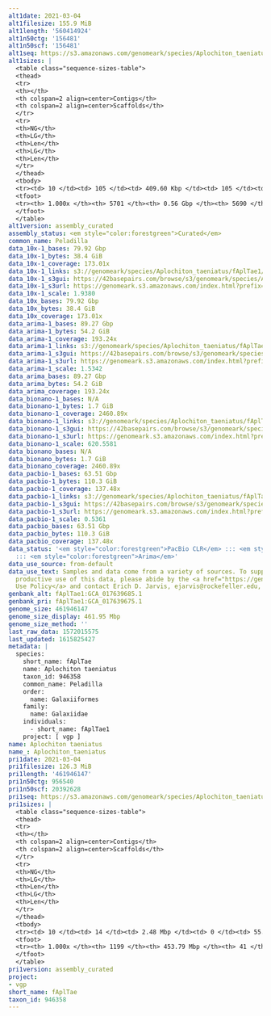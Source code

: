 ```yaml
---
alt1date: 2021-03-04
alt1filesize: 155.9 MiB
alt1length: '560414924'
alt1n50ctg: '156481'
alt1n50scf: '156481'
alt1seq: https://s3.amazonaws.com/genomeark/species/Aplochiton_taeniatus/fAplTae1/assembly_curated/fAplTae1.alt.cur.20210304.fasta.gz
alt1sizes: |
  <table class="sequence-sizes-table">
  <thead>
  <tr>
  <th></th>
  <th colspan=2 align=center>Contigs</th>
  <th colspan=2 align=center>Scaffolds</th>
  </tr>
  <tr>
  <th>NG</th>
  <th>LG</th>
  <th>Len</th>
  <th>LG</th>
  <th>Len</th>
  </tr>
  </thead>
  <tbody>
  <tr><td> 10 </td><td> 105 </td><td> 409.60 Kbp </td><td> 105 </td><td> 409.60 Kbp </td></tr><tr><td> 20 </td><td> 268 </td><td> 299.35 Kbp </td><td> 268 </td><td> 299.35 Kbp </td></tr><tr><td> 30 </td><td> 482 </td><td> 230.93 Kbp </td><td> 482 </td><td> 230.93 Kbp </td></tr><tr><td> 40 </td><td> 749 </td><td> 191.36 Kbp </td><td> 749 </td><td> 191.36 Kbp </td></tr><tr style="background-color:#cccccc;"><td> 50 </td><td> 1074 </td><td> 156.48 Kbp </td><td> 1074 </td><td> 156.48 Kbp </td></tr><tr><td> 60 </td><td> 1470 </td><td> 128.69 Kbp </td><td> 1470 </td><td> 128.69 Kbp </td></tr><tr><td> 70 </td><td> 1958 </td><td> 101.07 Kbp </td><td> 1958 </td><td> 101.07 Kbp </td></tr><tr><td> 80 </td><td> 2596 </td><td> 74.91 Kbp </td><td> 2596 </td><td> 74.91 Kbp </td></tr><tr><td> 90 </td><td> 3527 </td><td> 46.97 Kbp </td><td> 3527 </td><td> 46.99 Kbp </td></tr><tr><td> 100 </td><td> 5700 </td><td> 271  bp </td><td> 5689 </td><td> 271  bp </td></tr></tbody>
  <tfoot>
  <tr><th> 1.000x </th><th> 5701 </th><th> 0.56 Gbp </th><th> 5690 </th><th> 0.56 Gbp </th></tr>
  </tfoot>
  </table>
alt1version: assembly_curated
assembly_status: <em style="color:forestgreen">Curated</em>
common_name: Peladilla
data_10x-1_bases: 79.92 Gbp
data_10x-1_bytes: 38.4 GiB
data_10x-1_coverage: 173.01x
data_10x-1_links: s3://genomeark/species/Aplochiton_taeniatus/fAplTae1/genomic_data/10x/<br>
data_10x-1_s3gui: https://42basepairs.com/browse/s3/genomeark/species/Aplochiton_taeniatus/fAplTae1/genomic_data/10x/
data_10x-1_s3url: https://genomeark.s3.amazonaws.com/index.html?prefix=species/Aplochiton_taeniatus/fAplTae1/genomic_data/10x/
data_10x-1_scale: 1.9380
data_10x_bases: 79.92 Gbp
data_10x_bytes: 38.4 GiB
data_10x_coverage: 173.01x
data_arima-1_bases: 89.27 Gbp
data_arima-1_bytes: 54.2 GiB
data_arima-1_coverage: 193.24x
data_arima-1_links: s3://genomeark/species/Aplochiton_taeniatus/fAplTae1/genomic_data/arima/<br>
data_arima-1_s3gui: https://42basepairs.com/browse/s3/genomeark/species/Aplochiton_taeniatus/fAplTae1/genomic_data/arima/
data_arima-1_s3url: https://genomeark.s3.amazonaws.com/index.html?prefix=species/Aplochiton_taeniatus/fAplTae1/genomic_data/arima/
data_arima-1_scale: 1.5342
data_arima_bases: 89.27 Gbp
data_arima_bytes: 54.2 GiB
data_arima_coverage: 193.24x
data_bionano-1_bases: N/A
data_bionano-1_bytes: 1.7 GiB
data_bionano-1_coverage: 2460.89x
data_bionano-1_links: s3://genomeark/species/Aplochiton_taeniatus/fAplTae1/genomic_data/bionano/<br>
data_bionano-1_s3gui: https://42basepairs.com/browse/s3/genomeark/species/Aplochiton_taeniatus/fAplTae1/genomic_data/bionano/
data_bionano-1_s3url: https://genomeark.s3.amazonaws.com/index.html?prefix=species/Aplochiton_taeniatus/fAplTae1/genomic_data/bionano/
data_bionano-1_scale: 620.5581
data_bionano_bases: N/A
data_bionano_bytes: 1.7 GiB
data_bionano_coverage: 2460.89x
data_pacbio-1_bases: 63.51 Gbp
data_pacbio-1_bytes: 110.3 GiB
data_pacbio-1_coverage: 137.48x
data_pacbio-1_links: s3://genomeark/species/Aplochiton_taeniatus/fAplTae1/genomic_data/pacbio/<br>
data_pacbio-1_s3gui: https://42basepairs.com/browse/s3/genomeark/species/Aplochiton_taeniatus/fAplTae1/genomic_data/pacbio/
data_pacbio-1_s3url: https://genomeark.s3.amazonaws.com/index.html?prefix=species/Aplochiton_taeniatus/fAplTae1/genomic_data/pacbio/
data_pacbio-1_scale: 0.5361
data_pacbio_bases: 63.51 Gbp
data_pacbio_bytes: 110.3 GiB
data_pacbio_coverage: 137.48x
data_status: '<em style="color:forestgreen">PacBio CLR</em> ::: <em style="color:forestgreen">10x</em>
  ::: <em style="color:forestgreen">Arima</em>'
data_use_source: from-default
data_use_text: Samples and data come from a variety of sources. To support fair and
  productive use of this data, please abide by the <a href="https://genome10k.soe.ucsc.edu/data-use-policies/">Data
  Use Policy</a> and contact Erich D. Jarvis, ejarvis@rockefeller.edu, with any questions.
genbank_alt: fAplTae1:GCA_017639685.1
genbank_pri: fAplTae1:GCA_017639675.1
genome_size: 461946147
genome_size_display: 461.95 Mbp
genome_size_method: ''
last_raw_data: 1572015575
last_updated: 1615825427
metadata: |
  species:
    short_name: fAplTae
    name: Aplochiton taeniatus
    taxon_id: 946358
    common_name: Peladilla
    order:
      name: Galaxiiformes
    family:
      name: Galaxiidae
    individuals:
      - short_name: fAplTae1
    project: [ vgp ]
name: Aplochiton taeniatus
name_: Aplochiton_taeniatus
pri1date: 2021-03-04
pri1filesize: 126.3 MiB
pri1length: '461946147'
pri1n50ctg: 956540
pri1n50scf: 20392628
pri1seq: https://s3.amazonaws.com/genomeark/species/Aplochiton_taeniatus/fAplTae1/assembly_curated/fAplTae1.pri.cur.20210304.fasta.gz
pri1sizes: |
  <table class="sequence-sizes-table">
  <thead>
  <tr>
  <th></th>
  <th colspan=2 align=center>Contigs</th>
  <th colspan=2 align=center>Scaffolds</th>
  </tr>
  <tr>
  <th>NG</th>
  <th>LG</th>
  <th>Len</th>
  <th>LG</th>
  <th>Len</th>
  </tr>
  </thead>
  <tbody>
  <tr><td> 10 </td><td> 14 </td><td> 2.48 Mbp </td><td> 0 </td><td> 55.69 Mbp </td></tr><tr><td> 20 </td><td> 37 </td><td> 1.71 Mbp </td><td> 1 </td><td> 45.01 Mbp </td></tr><tr><td> 30 </td><td> 65 </td><td> 1.44 Mbp </td><td> 3 </td><td> 22.95 Mbp </td></tr><tr><td> 40 </td><td> 101 </td><td> 1.16 Mbp </td><td> 5 </td><td> 21.74 Mbp </td></tr><tr style="background-color:#cccccc;"><td> 50 </td><td> 144 </td><td style="background-color:#ff8888;"> 0.96 Mbp </td><td> 7 </td><td style="background-color:#88ff88;"> 20.39 Mbp </td></tr><tr><td> 60 </td><td> 201 </td><td> 0.72 Mbp </td><td> 9 </td><td> 20.03 Mbp </td></tr><tr><td> 70 </td><td> 273 </td><td> 0.55 Mbp </td><td> 11 </td><td> 19.65 Mbp </td></tr><tr><td> 80 </td><td> 374 </td><td> 347.78 Kbp </td><td> 14 </td><td> 18.48 Mbp </td></tr><tr><td> 90 </td><td> 551 </td><td> 182.99 Kbp </td><td> 17 </td><td> 16.49 Mbp </td></tr><tr><td> 100 </td><td> 1198 </td><td> 682  bp </td><td> 40 </td><td> 11.24 Kbp </td></tr></tbody>
  <tfoot>
  <tr><th> 1.000x </th><th> 1199 </th><th> 453.79 Mbp </th><th> 41 </th><th> 461.95 Mbp </th></tr>
  </tfoot>
  </table>
pri1version: assembly_curated
project:
- vgp
short_name: fAplTae
taxon_id: 946358
---
```

